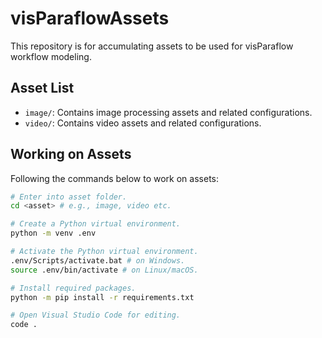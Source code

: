 # visParaflowAssets

This repository is for accumulating assets to be used for visParaflow workflow modeling.

## Asset List

- `image/`: Contains image processing assets and related configurations.
- `video/`: Contains video assets and related configurations.

## Working on Assets

Following the commands below to work on assets:

```bash
# Enter into asset folder.
cd <asset> # e.g., image, video etc.

# Create a Python virtual environment.
python -m venv .env

# Activate the Python virtual environment.
.env/Scripts/activate.bat # on Windows.
source .env/bin/activate # on Linux/macOS.

# Install required packages.
python -m pip install -r requirements.txt

# Open Visual Studio Code for editing.
code . 
```
